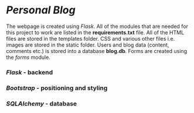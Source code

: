 # *Personal Blog*

The webpage is created using *Flask*. All of the modules that are needed for this project to work are listed in the
**requirements.txt** file.  All of the HTML files are stored in the templates folder. 
CSS and various other files i.e. images are stored in the static folder.
Users and blog data (content, comments etc.) is stored into a database **blog.db**. 
Forms are created using the *forms* module.

### *Flask* - backend
### *Bootstrap* - positioning and styling
### *SQLAlchemy* - database
